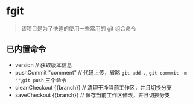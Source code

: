 # fgit

> 该项目是为了快速的使用一些常用的 git 组合命令

## 已内置命令

- version // 获取版本信息
- pushCommit "comment" // 代码上传，省略 `git add .`, `git commmit -m ""`,`git push` 三个命令
- cleanCheckout {{branch}} // 清理干净当前工作区，并且切换分支
- saveCheckout {{branch}} // 保存当前工作区修改，并且切换分支